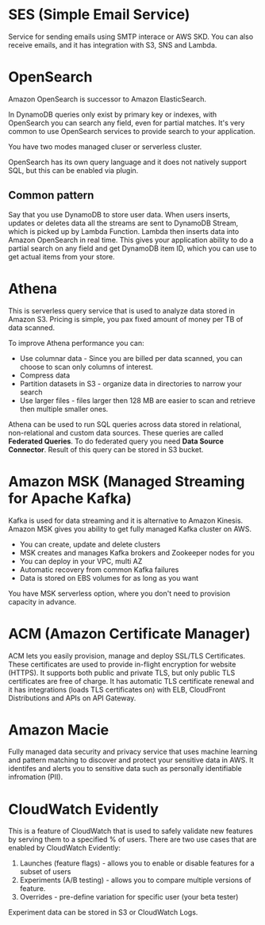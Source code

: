 # SES (Simple Email Service)

Service for sending emails using SMTP interace or AWS SKD. You can also receive emails, and it has integration with S3, SNS and Lambda.

# OpenSearch

Amazon OpenSearch is successor to Amazon ElasticSearch.

In DynamoDB queries only exist by primary key or indexes, with OpenSearch you can search any field, even for partial matches. It's very common to use OpenSearch services to provide search to your application.

You have two modes managed cluser or serverless cluster.

OpenSearch has its own query language and it does not natively support SQL, but this can be enabled via plugin.

## Common pattern

Say that you use DynamoDB to store user data. When users inserts, updates or deletes data all the streams are sent to DynamoDB Stream, which is picked up by Lambda Function. Lambda then inserts data into Amazon OpenSearch in real time. This gives your application ability to do a partial search on any field and get DynamoDB item ID, which you can use to get actual items from your store.

# Athena

This is serverless query service that is used to analyze data stored in Amazon S3. Pricing is simple, you pax fixed amount of money per TB of data scanned.

To improve Athena performance you can:

- Use columnar data - Since you are billed per data scanned, you can choose to scan only columns of interest.
- Compress data
- Partition datasets in S3 - organize data in directories to narrow your search
- Use larger files - files larger then 128 MB are easier to scan and retrieve then multiple smaller ones.

Athena can be used to run SQL queries across data stored in relational, non-relational and custom data sources. These queries are called **Federated Queries**. To do federated query you need **Data Source Connector**. Result of this query can be stored in S3 bucket.

# Amazon MSK (Managed Streaming for Apache Kafka)

Kafka is used for data streaming and it is alternative to Amazon Kinesis. Amazon MSK gives you ability to get fully managed Kafka cluster on AWS.

- You can create, update and delete clusters
- MSK creates and manages Kafka brokers and Zookeeper nodes for you
- You can deploy in your VPC, multi AZ
- Automatic recovery from common Kafka failures
- Data is stored on EBS volumes for as long as you want

You have MSK serverless option, where you don't need to provision capacity in advance.

# ACM (Amazon Certificate Manager)

ACM lets you easily provision, manage and deploy SSL/TLS Certificates. These certificates are used to provide in-flight encryption for website (HTTPS). It supports both public and private TLS, but only public TLS certificates are free of charge. It has automatic TLS certificate renewal and it has integrations (loads TLS certificates on) with ELB, CloudFront Distributions and APIs on API Gateway.

# Amazon Macie

Fully managed data security and privacy service that uses machine learning and pattern matching to discover and protect your sensitive data in AWS. It identifes and alerts you to sensitive data such as personally identifiable infromation (PII).

# CloudWatch Evidently

This is a feature of CloudWatch that is used to safely validate new features by serving them to a specified % of users.
There are two use cases that are enabled by CloudWatch Evidently:

1. Launches (feature flags) - allows you to enable or disable features for a subset of users
2. Experiments (A/B testing) - allows you to compare multiple versions of feature.
3. Overrides - pre-define variation for specific user (your beta tester)

Experiment data can be stored in S3 or CloudWatch Logs.
